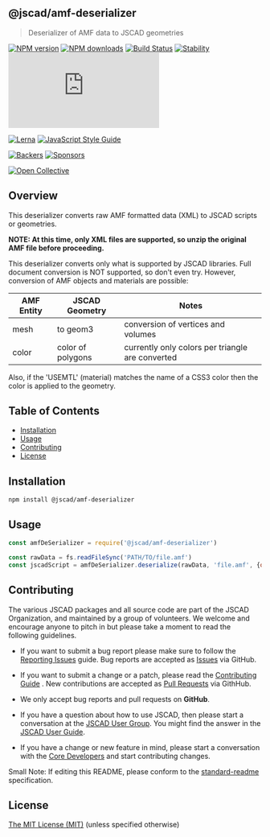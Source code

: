 ## @jscad/amf-deserializer

> Deserializer of AMF data to JSCAD geometries

[![NPM version](https://badge.fury.io/js/%40jscad%2Famf-deserializer.svg)](https://www.npmjs.com/package/@jscad/amf-deserializer)
[![NPM downloads](https://img.shields.io/npm/dw/@jscad/amf-deserializer)](https://www.npmjs.com/package/@jscad/amf-deserializer)
[![Build Status](https://travis-ci.org/jscad/OpenJSCAD.org.svg?branch=master)](https://travis-ci.org/jscad/OpenJSCAD.org)
[![Stability](https://img.shields.io/badge/stability-stable-green.svg)](https://github.com/emersion/stability-badges#stable)
[![License](https://img.shields.io/github/license/jscad/OpenJSCAD.org)](https://github.com/jscad/OpenJSCAD.org/blob/master/LICENSE)

[![Lerna](https://img.shields.io/badge/maintained%20with-lerna-cc00ff.svg)](https://lernajs.io/)
[![JavaScript Style Guide](https://img.shields.io/badge/code_style-standard-brightgreen.svg)](https://standardjs.com)

[![Backers](https://img.shields.io/opencollective/backers/openjscad)](https://opencollective.com/openjscad)
[![Sponsors](https://img.shields.io/opencollective/sponsors/openjscad)](https://opencollective.com/openjscad)

<a href="https://opencollective.com/openjscad"><img src="https://opencollective.com/openjscad/donate/button.png?color=blue" alt="Open Collective"></a>

## Overview

This deserializer converts raw AMF formatted data (XML) to JSCAD scripts or geometries.

**NOTE: At this time, only XML files are supported, so unzip the original AMF file before proceeding.**

This deserializer converts only what is supported by JSCAD libraries.
Full document conversion is NOT supported, so don't even try.
However, conversion of AMF objects and materials are possible:

| AMF Entity      | JSCAD Geometry | Notes |
| --------------- | ------------ | ------ |
| mesh            | to geom3     | conversion of vertices and volumes |
| color           | color of polygons | currently only colors per triangle are converted |

Also, if the 'USEMTL' (material) matches the name of a CSS3 color then the color is applied to the geometry.

## Table of Contents

- [Installation](#installation)
- [Usage](#usage)
- [Contributing](#contributing)
- [License](#license)

## Installation

```
npm install @jscad/amf-deserializer
```

## Usage

```javascript
const amfDeSerializer = require('@jscad/amf-deserializer')

const rawData = fs.readFileSync('PATH/TO/file.amf')
const jscadScript = amfDeSerializer.deserialize(rawData, 'file.amf', {output: 'jscad'})
```

## Contributing

The various JSCAD packages and all source code are part of the JSCAD Organization, and maintained by a group of volunteers.
We welcome and encourage anyone to pitch in but please take a moment to read the following guidelines.

* If you want to submit a bug report please make sure to follow the [Reporting Issues](https://github.com/jscad/OpenJSCAD.org/wiki/Reporting-Issues) guide. Bug reports are accepted as [Issues](https://github.com/jscad/OpenJSCAD.org/issues/) via GitHub.

* If you want to submit a change or a patch, please read the [Contributing Guide](../../CONTRIBUTING.md) . New contributions are accepted as [Pull Requests](https://github.com/jscad/OpenJSCAD.org/pulls/) via GithHub.

* We only accept bug reports and pull requests on **GitHub**.

* If you have a question about how to use JSCAD, then please start a conversation at the [JSCAD User Group](https://openjscad.xyz/forum.html). You might find the answer in the [JSCAD User Guide](https://www.openjscad.xyz/guide.html).

* If you have a change or new feature in mind, please start a conversation with the [Core Developers](https://openjscad.xyz/forum.html) and start contributing changes.

Small Note: If editing this README, please conform to the [standard-readme](https://github.com/RichardLitt/standard-readme) specification.

## License

[The MIT License (MIT)](../../LICENSE)
(unless specified otherwise)
